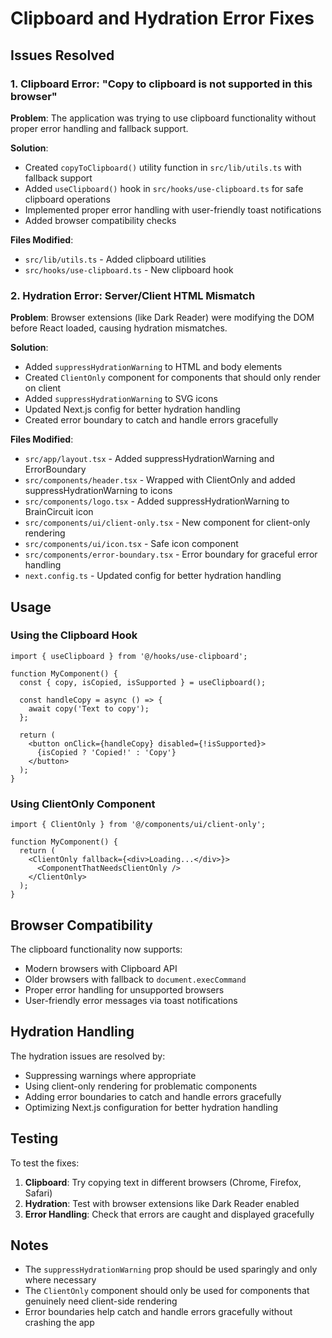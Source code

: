 # Clipboard and Hydration Error Fixes

## Issues Resolved

### 1. Clipboard Error: "Copy to clipboard is not supported in this browser"

**Problem**: The application was trying to use clipboard functionality without proper error handling and fallback support.

**Solution**: 
- Created `copyToClipboard()` utility function in `src/lib/utils.ts` with fallback support
- Added `useClipboard()` hook in `src/hooks/use-clipboard.ts` for safe clipboard operations
- Implemented proper error handling with user-friendly toast notifications
- Added browser compatibility checks

**Files Modified**:
- `src/lib/utils.ts` - Added clipboard utilities
- `src/hooks/use-clipboard.ts` - New clipboard hook

### 2. Hydration Error: Server/Client HTML Mismatch

**Problem**: Browser extensions (like Dark Reader) were modifying the DOM before React loaded, causing hydration mismatches.

**Solution**:
- Added `suppressHydrationWarning` to HTML and body elements
- Created `ClientOnly` component for components that should only render on client
- Added `suppressHydrationWarning` to SVG icons
- Updated Next.js config for better hydration handling
- Created error boundary to catch and handle errors gracefully

**Files Modified**:
- `src/app/layout.tsx` - Added suppressHydrationWarning and ErrorBoundary
- `src/components/header.tsx` - Wrapped with ClientOnly and added suppressHydrationWarning to icons
- `src/components/logo.tsx` - Added suppressHydrationWarning to BrainCircuit icon
- `src/components/ui/client-only.tsx` - New component for client-only rendering
- `src/components/ui/icon.tsx` - Safe icon component
- `src/components/error-boundary.tsx` - Error boundary for graceful error handling
- `next.config.ts` - Updated config for better hydration handling

## Usage

### Using the Clipboard Hook

```tsx
import { useClipboard } from '@/hooks/use-clipboard';

function MyComponent() {
  const { copy, isCopied, isSupported } = useClipboard();

  const handleCopy = async () => {
    await copy('Text to copy');
  };

  return (
    <button onClick={handleCopy} disabled={!isSupported}>
      {isCopied ? 'Copied!' : 'Copy'}
    </button>
  );
}
```

### Using ClientOnly Component

```tsx
import { ClientOnly } from '@/components/ui/client-only';

function MyComponent() {
  return (
    <ClientOnly fallback={<div>Loading...</div>}>
      <ComponentThatNeedsClientOnly />
    </ClientOnly>
  );
}
```

## Browser Compatibility

The clipboard functionality now supports:
- Modern browsers with Clipboard API
- Older browsers with fallback to `document.execCommand`
- Proper error handling for unsupported browsers
- User-friendly error messages via toast notifications

## Hydration Handling

The hydration issues are resolved by:
- Suppressing warnings where appropriate
- Using client-only rendering for problematic components
- Adding error boundaries to catch and handle errors gracefully
- Optimizing Next.js configuration for better hydration handling

## Testing

To test the fixes:

1. **Clipboard**: Try copying text in different browsers (Chrome, Firefox, Safari)
2. **Hydration**: Test with browser extensions like Dark Reader enabled
3. **Error Handling**: Check that errors are caught and displayed gracefully

## Notes

- The `suppressHydrationWarning` prop should be used sparingly and only where necessary
- The `ClientOnly` component should only be used for components that genuinely need client-side rendering
- Error boundaries help catch and handle errors gracefully without crashing the app 